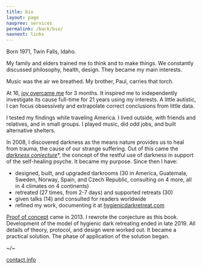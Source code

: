 ```yaml
---
title: bio
layout: page
navprev: services
permalink: /back/bio/
navnext: links
---
```


Born 1971, Twin Falls, Idaho. 

My family and elders trained me to think and to make things. We constantly discussed philosophy, health, design. They became my main interests. 

Music was the air we breathed. My brother, Paul, carries that torch.

At 16, [joy overcame me](/conjecture/rapture) for 3 months. It inspired me to independently investigate its cause full-time for 21 years using my interests. A little autistic, I can focus obsessively and extrapolate correct conclusions from little data.

I tested my findings while traveling America. I lived outside, with friends and relatives, and in small groups. I played music, did odd jobs, and built alternative shelters.

In 2008, I discovered darkness as the means nature provides us to heal from trauma, the cause of our strange suffering. Out of this came the [*darkness conjecture*](/conjecture/)\*, the concept of the restful use of darkness in support of the self​-healing psyche. It became my purpose. Since then I have:

- designed, built, and upgraded darkrooms (30 in America, Guatemala, Sweden, Norway, Spain, and Czech Republic, consulting on 4 more, all in 4 climates on 4 continents)
- retreated (27 times, from 2-7 days) and supported retreats (30)
- given talks (14) and consulted for readers worldwide
- refined my work, documenting it at [hygienicdarkretreat.com](/)

[Proof of concept](/report/2x3-day) came in 2013. I rewrote the conjecture as this book. Development of the model of hygienic dark retreating ended in late 2019. All details of theory, protocol, and design were worked out. It became a practical solution. The phase of application of the solution began.

<!--&nbsp;-->

~/~

<!--&nbsp;-->

[contact info](/about#contact)


